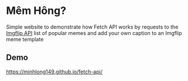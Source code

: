 
# Mêm Hông?

Simple website to demonstrate how Fetch API works by requests to the [Imgflip API](https://imgflip.com/api)
 list of popular memes and add your own caption to an Imgflip meme template

## Demo

https://minhlong149.github.io/fetch-api/
